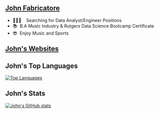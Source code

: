 ## [John Fabricatore]( https://linktr.ee/johnfabricatore ) 
- 👨🏻‍💻&nbsp;&nbsp;&nbsp; Searching for Data Analyst/Engineer Positions
- 📚&nbsp;&nbsp;B.A Music Industry & Rutgers Data Science Bootcamp Certificate
- 😎&nbsp;&nbsp;Enjoy Music and Sports

## [John's Websites]( https://linktr.ee/johnfabricatore)


## John's Top Languages
[![Top Languages](https://github-readme-stats.vercel.app/api/top-langs/?username=jayfabs&layout=compact)](https://github.com/anuraghazra/github-readme-stats)

## John's Stats
[![John's GitHub stats](https://github-readme-stats.vercel.app/api?username=jayfabs)](https://github.com/anuraghazra/github-readme-stats)